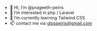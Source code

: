 - 👋 Hi, I’m @prageeth-peiris
- 👀 I’m interested in php / Laravel 
- 🌱 I’m currently learning Tailwind CSS
- 📫 contact me via glpspeiris@gmail.com

<!---
prageeth-peiris/prageeth-peiris is a ✨ special ✨ repository because its `README.md` (this file) appears on your GitHub profile.
You can click the Preview link to take a look at your changes.
--->
